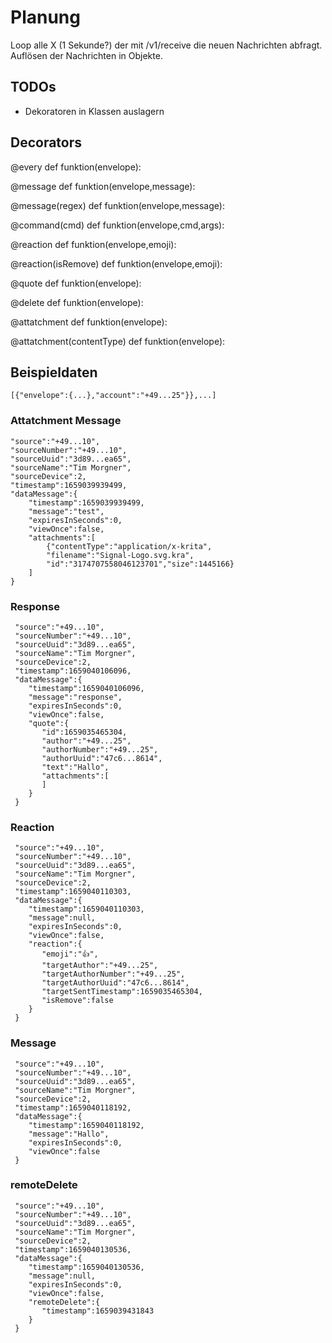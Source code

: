 # Planung
Loop alle X (1 Sekunde?) der mit /v1/receive die neuen Nachrichten abfragt.
Auflösen der Nachrichten in Objekte.

## TODOs

- Dekoratoren in Klassen auslagern

## Decorators

@every
def funktion(envelope):

@message
def funktion(envelope,message):

@message(regex)
def funktion(envelope,message):

@command(cmd)
def funktion(envelope,cmd,args):

@reaction
def funktion(envelope,emoji):

@reaction(isRemove)
def funktion(envelope,emoji):

@quote
def funktion(envelope):

@delete
def funktion(envelope):

@attatchment
def funktion(envelope):

@attatchment(contentType)
def funktion(envelope):


## Beispieldaten

`[{"envelope":{...},"account":"+49...25"}},...]`

### Attatchment Message

    "source":"+49...10",
    "sourceNumber":"+49...10",
    "sourceUuid":"3d89...ea65",
    "sourceName":"Tim Morgner",
    "sourceDevice":2,
    "timestamp":1659039939499,
    "dataMessage":{
        "timestamp":1659039939499,
        "message":"test",
        "expiresInSeconds":0,
        "viewOnce":false,
        "attachments":[
            {"contentType":"application/x-krita",
            "filename":"Signal-Logo.svg.kra",
            "id":"3174707558046123701","size":1445166}
        ]
    }

### Response

     "source":"+49...10",
     "sourceNumber":"+49...10",
     "sourceUuid":"3d89...ea65",
     "sourceName":"Tim Morgner",
     "sourceDevice":2,
     "timestamp":1659040106096,
     "dataMessage":{
        "timestamp":1659040106096,
        "message":"response",
        "expiresInSeconds":0,
        "viewOnce":false,
        "quote":{
           "id":1659035465304,
           "author":"+49...25",
           "authorNumber":"+49...25",
           "authorUuid":"47c6...8614",
           "text":"Hallo",
           "attachments":[
           ]
        }
     }

### Reaction

     "source":"+49...10",
     "sourceNumber":"+49...10",
     "sourceUuid":"3d89...ea65",
     "sourceName":"Tim Morgner",
     "sourceDevice":2,
     "timestamp":1659040110303,
     "dataMessage":{
        "timestamp":1659040110303,
        "message":null,
        "expiresInSeconds":0,
        "viewOnce":false,
        "reaction":{
           "emoji":"👍",
           "targetAuthor":"+49...25",
           "targetAuthorNumber":"+49...25",
           "targetAuthorUuid":"47c6...8614",
           "targetSentTimestamp":1659035465304,
           "isRemove":false
        }
     }

### Message

     "source":"+49...10",
     "sourceNumber":"+49...10",
     "sourceUuid":"3d89...ea65",
     "sourceName":"Tim Morgner",
     "sourceDevice":2,
     "timestamp":1659040118192,
     "dataMessage":{
        "timestamp":1659040118192,
        "message":"Hallo",
        "expiresInSeconds":0,
        "viewOnce":false
     }

### remoteDelete

     "source":"+49...10",
     "sourceNumber":"+49...10",
     "sourceUuid":"3d89...ea65",
     "sourceName":"Tim Morgner",
     "sourceDevice":2,
     "timestamp":1659040130536,
     "dataMessage":{
        "timestamp":1659040130536,
        "message":null,
        "expiresInSeconds":0,
        "viewOnce":false,
        "remoteDelete":{
           "timestamp":1659039431843
        }
     }